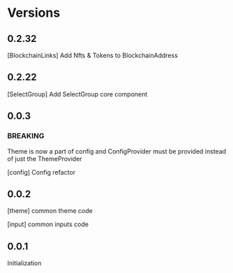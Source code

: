 # Versions

## 0.2.32

[BlockchainLinks] Add Nfts & Tokens to BlockchainAddress

## 0.2.22

[SelectGroup] Add SelectGroup core component

## 0.0.3

### BREAKING

Theme is now a part of config and ConfigProvider must be provided instead of just the ThemeProvider

[config] Config refactor

## 0.0.2

[theme] common theme code

[input] common inputs code

## 0.0.1

Initialization
